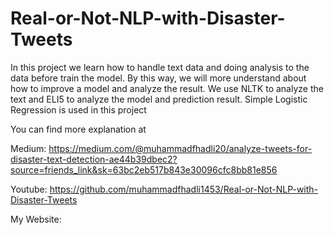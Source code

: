 # Real-or-Not-NLP-with-Disaster-Tweets

In this project we learn how to handle text data and doing analysis to the data before train the model. By this way, we will more understand about how to improve a model and analyze the result. We use NLTK to analyze the text and ELI5 to analyze the model and prediction result. Simple Logistic Regression is used in this project

You can find more explanation at

Medium: https://medium.com/@muhammadfhadli20/analyze-tweets-for-disaster-text-detection-ae44b39dbec2?source=friends_link&sk=63bc2eb517b843e30096cfc8bb81e856

Youtube: https://github.com/muhammadfhadli1453/Real-or-Not-NLP-with-Disaster-Tweets

My Website: 
